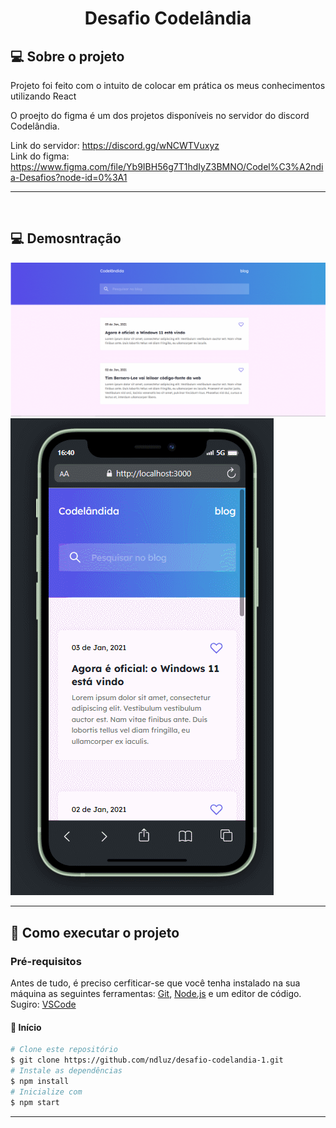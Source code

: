 <h1 align="center"> 
	Desafio Codelândia
</h1>

## 💻 Sobre o projeto


Projeto foi feito com o intuito de colocar em prática os meus conhecimentos utilizando React

O proejto do figma é um dos projetos disponíveis no servidor do discord Codelândia.

Link do servidor: https://discord.gg/wNCWTVuxyz <br>
Link do figma:  https://www.figma.com/file/Yb9IBH56g7T1hdIyZ3BMNO/Codel%C3%A2ndia-Desafios?node-id=0%3A1

---
<br>

## 💻 Demosntração
<a href="">
  <img alt="demo desktop" src="./demo-desktop.gif" ><br>
  <img alt="demo mobile" src="./demo-mobile.gif" >
</a>

---

## 🚀 Como executar o projeto

### Pré-requisitos
Antes de tudo, é preciso cerfiticar-se que você tenha instalado na sua máquina as seguintes ferramentas: 
[Git](https://git-scm.com), [Node.js](https://nodejs.org/en/) e um editor de código. Sugiro: [VSCode](https://code.visualstudio.com/)

#### 🎲 Início

```bash
# Clone este repositório
$ git clone https://github.com/ndluz/desafio-codelandia-1.git
# Instale as dependências
$ npm install
# Inicialize com
$ npm start
```

---

